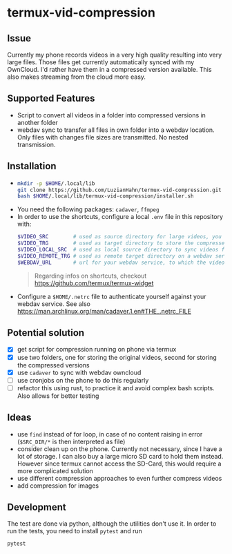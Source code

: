 # termux-vid-compression

## Issue
Currently my phone records videos in a very high quality resulting into very large files. Those files get currently automatically synced with my OwnCloud. 
I'd rather have them in a compressed version available. This also makes streaming from the cloud more easy.

## Supported Features
* Script to convert all videos in a folder into compressed versions in another folder
* webdav sync to transfer all files in own folder into a webdav location.
  Only files with changes file sizes are transmitted. 
  No nested transmission.

## Installation
* ```bash
  mkdir -p $HOME/.local/lib 
  git clone https://github.com/LuzianHahn/termux-vid-compression.git $HOME/.local/lib/termux-vid-compression
  bash $HOME/.local/lib/termux-vid-compression/installer.sh
  ```
* You need the following packages: `cadaver`, `ffmpeg`
* In order to use the shortcuts, configure a local `.env` file in this repository with:
  ```bash
  $VIDEO_SRC        # used as source directory for large videos, you want to compress
  $VIDEO_TRG        # used as target directory to store the compressed videos from $VIDEO_SRC
  $VIDEO_LOCAL_SRC  # used as local source directory to sync videos from
  $VIDEO_REMOTE_TRG # used as remote target directory on a webdav server to sync your videos to
  $WEBDAV_URL       # url for your webdav service, to which the videos are synced to 
  ```
  > Regarding infos on shortcuts, checkout https://github.com/termux/termux-widget
* Configure a `$HOME/.netrc` file to authenticate yourself against your webdav service.
  See also https://man.archlinux.org/man/cadaver.1.en#THE_.netrc_FILE

## Potential solution
- [x] get script for compression running on phone via termux
- [x] use two folders, one for storing the original videos, second for storing the compressed versions
- [x] use `cadaver` to sync with webdav owncloud
- [ ] use cronjobs on the phone to do this regularly
- [ ] refactor this using rust, to practice it and avoid complex bash scripts. Also allows for better testing

## Ideas 
* use `find` instead of for loop, in case of no content raising in error (`$SRC_DIR/*` is then interpreted as file)
* consider clean up on the phone. Currently not necessary, since I have a lot of storage. I can also buy a large micro SD card to hold them instead. However since termux cannot access the SD-Card, this would require a more complicated solution
* use different compression approaches to even further compress videos
* add compression for images

## Development

The test are done via python, although the utilities don't use it.
In order to run the tests, you need to install `pytest` and run
```bash
pytest
```

